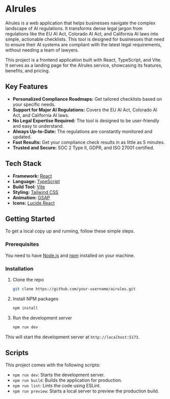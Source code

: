 # AIrules

AIrules is a web application that helps businesses navigate the complex landscape of AI regulations. It transforms dense legal jargon from regulations like the EU AI Act, Colorado AI Act, and California AI laws into simple, actionable checklists. This tool is designed for businesses that need to ensure their AI systems are compliant with the latest legal requirements, without needing a team of lawyers.

This project is a frontend application built with React, TypeScript, and Vite. It serves as a landing page for the AIrules service, showcasing its features, benefits, and pricing.

## Key Features

- **Personalized Compliance Roadmaps:** Get tailored checklists based on your specific needs.
- **Support for Major AI Regulations:** Covers the EU AI Act, Colorado AI Act, and California AI laws.
- **No Legal Expertise Required:** The tool is designed to be user-friendly and easy to understand.
- **Always Up-to-Date:** The regulations are constantly monitored and updated.
- **Fast Results:** Get your compliance check results in as little as 5 minutes.
- **Trusted and Secure:** SOC 2 Type II, GDPR, and ISO 27001 certified.

## Tech Stack

- **Framework:** [React](https://reactjs.org/)
- **Language:** [TypeScript](https://www.typescriptlang.org/)
- **Build Tool:** [Vite](https://vitejs.dev/)
- **Styling:** [Tailwind CSS](https://tailwindcss.com/)
- **Animation:** [GSAP](https://greensock.com/gsap/)
- **Icons:** [Lucide React](https://lucide.dev/)

## Getting Started

To get a local copy up and running, follow these simple steps.

### Prerequisites

You need to have [Node.js](https://nodejs.org/) and [npm](https://www.npmjs.com/) installed on your machine.

### Installation

1. Clone the repo
   ```sh
   git clone https://github.com/your-username/airules.git
   ```
2. Install NPM packages
   ```sh
   npm install
   ```
3. Run the development server
   ```sh
   npm run dev
   ```
This will start the development server at `http://localhost:5173`.

## Scripts

This project comes with the following scripts:

- `npm run dev`: Starts the development server.
- `npm run build`: Builds the application for production.
- `npm run lint`: Lints the code using ESLint.
- `npm run preview`: Starts a local server to preview the production build.
